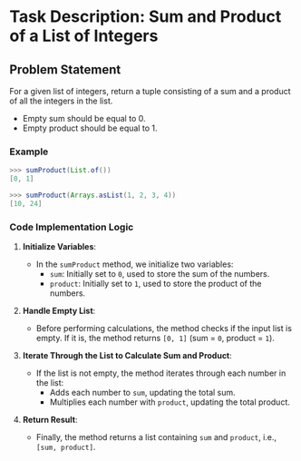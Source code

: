 # Task Description: Sum and Product of a List of Integers

## Problem Statement

For a given list of integers, return a tuple consisting of a sum and a product of all the integers in the list.

- Empty sum should be equal to 0.
- Empty product should be equal to 1.

### Example

```java
>>> sumProduct(List.of())
[0, 1]

>>> sumProduct(Arrays.asList(1, 2, 3, 4))
[10, 24]
```
### Code Implementation Logic

1. **Initialize Variables**:
   - In the `sumProduct` method, we initialize two variables:
     - `sum`: Initially set to `0`, used to store the sum of the numbers.
     - `product`: Initially set to `1`, used to store the product of the numbers.
   
2. **Handle Empty List**:
   - Before performing calculations, the method checks if the input list is empty. If it is, the method returns `[0, 1]` (sum = `0`, product = `1`).

3. **Iterate Through the List to Calculate Sum and Product**:
   - If the list is not empty, the method iterates through each number in the list:
     - Adds each number to `sum`, updating the total sum.
     - Multiplies each number with `product`, updating the total product.

4. **Return Result**:
   - Finally, the method returns a list containing `sum` and `product`, i.e., `[sum, product]`.
